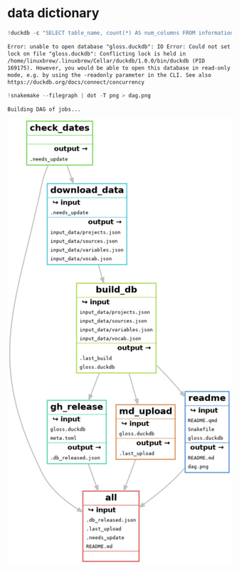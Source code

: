# data dictionary


``` python
!duckdb -c "SELECT table_name, count(*) AS num_columns FROM information_schema.columns GROUP BY table_name ORDER BY table_name;" gloss.duckdb
```

    Error: unable to open database "gloss.duckdb": IO Error: Could not set lock on file "gloss.duckdb": Conflicting lock is held in /home/linuxbrew/.linuxbrew/Cellar/duckdb/1.0.0/bin/duckdb (PID 169175). However, you would be able to open this database in read-only mode, e.g. by using the -readonly parameter in the CLI. See also https://duckdb.org/docs/connect/concurrency

``` python
!snakemake --filegraph | dot -T png > dag.png
```

    Building DAG of jobs...

![dag](./dag.png)
